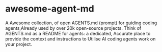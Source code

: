 # awesome-agent-md
A Awesome collection, of open AGENTS.md (prompt) for guiding coding agents,Already used by over 20k open-source projects.  Think of AGENTS.md as a README for agents: a dedicated, Accurate place to provide the context and instructions to Utilise AI coding agents work on your project.
